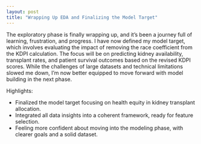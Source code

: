 ```yaml
---
layout: post
title: "Wrapping Up EDA and Finalizing the Model Target"
---
```


The exploratory phase is finally wrapping up, and it’s been a journey full of learning, frustration, and progress. I have now defined my model target, which involves evaluating the impact of removing the race coefficient from the KDPI calculation. The focus will be on predicting kidney availability, transplant rates, and patient survival outcomes based on the revised KDPI scores. While the challenges of large datasets and technical limitations slowed me down, I’m now better equipped to move forward with model building in the next phase.

Highlights:
- Finalized the model target focusing on health equity in kidney transplant allocation.
- Integrated all data insights into a coherent framework, ready for feature selection.
- Feeling more confident about moving into the modeling phase, with clearer goals and a solid dataset.
